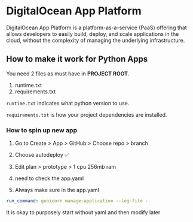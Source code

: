 # DigitalOcean App Platform

DigitalOcean App Platform is a platform-as-a-service (PaaS) offering that allows developers to easily build, deploy, and scale applications in the cloud, without the complexity of managing the underlying infrastructure.

## How to make it work for Python Apps

You need 2 files as must have in **PROJECT ROOT**.

1. runtime.txt
2. requirements.txt

`runtime.txt` indicates what python version to use.

`requirements.txt` is how your project dependencies are installed.

### How to spin up new app

1. Go to Create > App > GitHub > Choose repo >
branch

2. Choose autodeploy ✅

3. Edit plan > prototype > 1 cpu 256mb ram

4. need to check the app.yaml

5. Always make sure in the app.yaml

```yaml
run_command: gunicorn manage:application --log-file -
```

It is okay to purposely start without yaml and then modify later
